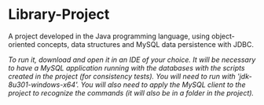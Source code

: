 # Library-Project
A project developed in the Java programming language, using object-oriented concepts, data structures and MySQL data persistence with JDBC.

*To run it, download and open it in an IDE of your choice. It will be necessary to have a MySQL application running with the databases with the scripts created in the project (for consistency tests). You will need to run with 'jdk-8u301-windows-x64'. You will also need to apply the MySQL client to the project to recognize the commands (it will also be in a folder in the project).*


